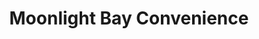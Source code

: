 ---
title: "Moonlight Bay Convenience"
url: /turtle-lake/moonlight-bay-convenience/
shop: convenience
---
